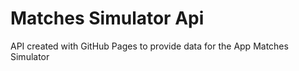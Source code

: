 # Matches Simulator Api
API created with GitHub Pages to provide data for the App Matches Simulator

